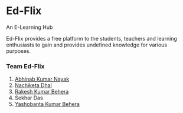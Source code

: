 # Ed-Flix
  An E-Learning Hub
  
  Ed-Flix provides a free platform to the students, teachers and learning enthusiasts to gain and provides undefined knowledge for various purposes.
  
  ### Team Ed-Flix
   1. [Abhinab Kumar Nayak](https://github.com/Abhi-nab)
   2. [Nachiketa Dhal](https://github.com/NachiketaDhal)
   3. [Rakesh Kumar Behera](https://github.com/Rakesh-Kumar-Behera)
   4. Sekhar Das
   5. [Yashobanta Kumar Behera](https://github.com/Yash-K-B)



   

